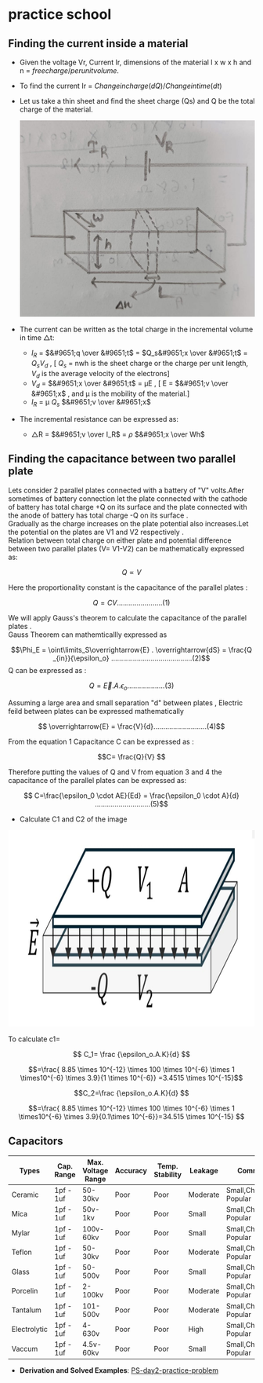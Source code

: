 # practice school
## Finding the current inside a material

 
- Given the voltage Vr, Current Ir, dimensions of the material l x w x h and n = $free charge/per unit volume$.
- To find the current Ir = $Change in charge(dQ) / Change in time (dt)$
- Let us take a thin sheet and find the sheet charge (Qs) and Q be the total charge of the material.

  <img src="docs/find current.jpeg" alt="Diagram" width="600" height="400">
  
 - The current can be written as the total charge in the incremental volume in time &#9651;t:                                                                
   - $I_R$ = $&#9651;q \over &#9651;t$ = $Q_s&#9651;x \over &#9651;t$ = $Q_sV_d$ ,  [ $Q_s$ = nwh is the sheet charge or the charge per unit length,  $V_d$ is the average velocity of the electrons]
   - $V_d$ = $&#9651;x \over &#9651;t$ = &#956;E , [ E = $&#9651;v \over &#9651;x$ , and &#956; is the mobility of the material.]
   - $I_R$ = &#956; $Q_s$ $&#9651;v \over &#9651;x$
  - The incremental resistance can be expressed as:
    - &#9651;R = $&#9651;v \over I_R$ = $\rho$ $&#9651;x \over Wh$
## Finding the capacitance between two parallel plate

Lets consider 2 parallel plates connected with a battery of "V" volts.After sometimes of battery connection let the plate connected with the cathode of battery has total charge +Q on its surface and 
the plate connected with the anode of battery has total charge -Q on its surface .\
Gradually as the charge increases on the plate potential also increases.Let the potential on the plates are V1 and V2 respectively .\
Relation between total charge on either plate and potential difference between two parallel plates (V= V1-V2) can be mathematically expressed as:

$$ Q \propto V $$
 
Here the proportionality constant is the capacitance of the parallel plates : 

$$ Q = CV .......................(1)$$  
 
We will apply Gauss's theorem to calculate the capacitance of the parallel plates .\
Gauss Theorem can mathemticallly expressed as

$$\Phi_E = \oint\limits_S\overrightarrow{E} . \overrightarrow{dS} = \frac{Q _{in}}{\epsilon_o} .........................................(2)$$
Q can be expressed as :

$$ Q=\overrightarrow{E}.A.\epsilon_o ...................(3) $$

Assuming a large area and small separation "d" between plates , Electric feild between plates can be expressed mathematically 

$$ \overrightarrow{E} = \frac{V}{d}...........................(4)$$

From the equation 1 Capacitance C can be expressed as  : 

$$C= \frac{Q}{V} $$

Therefore putting the values of Q and V from equation 3 and 4 the capacitance of the parallel plates can be expressed as:

 $$ C=\frac{\epsilon_0 \cdot AE}{Ed} = \frac{\epsilon_0 \cdot A}{d} ............................(5)$$

* Calculate  C1  and C2 of the image
 <p align="center">
   <img src="docs/find capacitance.jpeg" alt="Description" width="600" height="400"/>
</p>
To calculate c1=

$$ C_1= \frac {\epsilon_o.A.K}{d} $$

$$=\frac{ 8.85 \times 10^{-12}  \times  100 \times 10^{-6} \times 1 \times10^{-6} \times 3.9}{1 \times 10^{-6}} =3.4515  \times 10^{-15}$$                            

$$C_2=\frac {\epsilon_o.A.K}{d} $$

$$=\frac{ 8.85 \times 10^{-12}  \times 100 \times 10^{-6} \times 1 \times10^{-6} \times 3.9}{0.1\times 10^{-6}}=34.515 \times 10^{-15} $$

## Capacitors

| Types  | Cap. Range | Max. Voltage Range | Accuracy | Temp. Stability | Leakage | Comments |
| - | - | - | - | - | - | - |
| Ceramic | 1pf - 1uf | 50-30kv | Poor | Poor | Moderate | Small,Cheap,Most Popular |
| Mica | 1pf - 1uf | 50v-1kv | Poor | Poor | Small | Small,Cheap,Most Popular |
| Mylar  | 1pf - 1uf | 100v-60kv | Poor | Poor | Small | Small,Cheap,Most Popular |
| Teflon  | 1pf - 1uf | 50-30kv | Poor | Poor | Moderate | Small,Cheap,Most Popular |
| Glass  | 1pf - 1uf | 50-500v | Poor | Poor | Small | Small,Cheap,Most Popular |
| Porcelin  | 1pf - 1uf | 2-100kv | Poor | Poor | Moderate | Small,Cheap,Most Popular |
| Tantalum  | 1pf - 1uf | 101-500v | Poor | Poor | Moderate | Small,Cheap,Most Popular |
| Electrolytic  | 1pf - 1uf | 4-630v | Poor | Poor | High | Small,Cheap,Most Popular |
| Vaccum  | 1pf - 1uf | 4.5v-60kv | Poor | Poor | Small | Small,Cheap,Most Popular |


- **Derivation and Solved Examples**: [PS-day2-practice-problem](https://www.dropbox.com/scl/fi/6uyll0l15llozb4sgpkxv/ps-day2.pdf?rlkey=k1su1o4w2au8t0aoc74dl2kbn&st=l0ibl6e0&dl=0)


